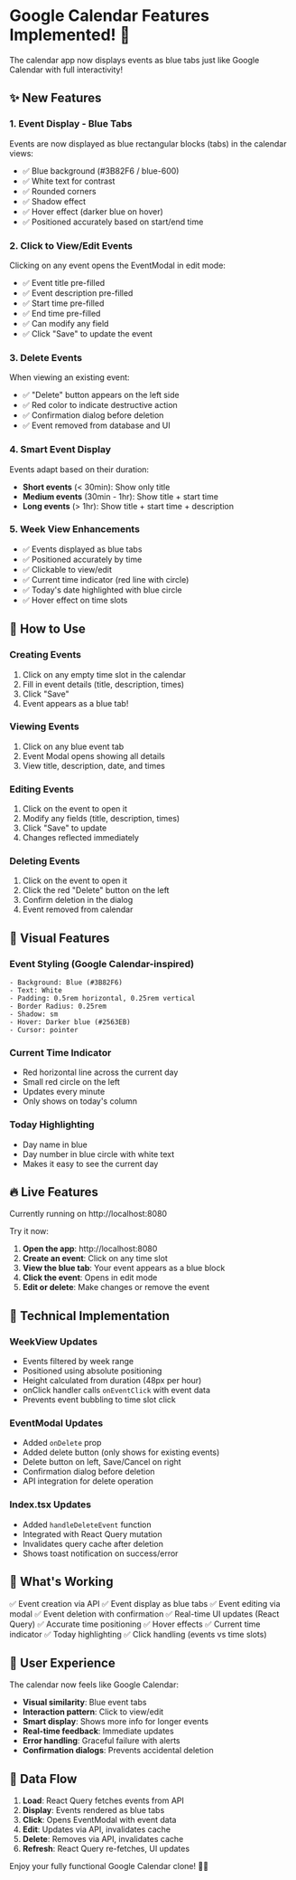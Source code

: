 # Google Calendar Features Implemented! 🎉

The calendar app now displays events as blue tabs just like Google Calendar with full interactivity!

## ✨ New Features

### 1. **Event Display - Blue Tabs**
Events are now displayed as blue rectangular blocks (tabs) in the calendar views:
- ✅ Blue background (#3B82F6 / blue-600)
- ✅ White text for contrast
- ✅ Rounded corners
- ✅ Shadow effect
- ✅ Hover effect (darker blue on hover)
- ✅ Positioned accurately based on start/end time

### 2. **Click to View/Edit Events**
Clicking on any event opens the EventModal in edit mode:
- ✅ Event title pre-filled
- ✅ Event description pre-filled
- ✅ Start time pre-filled
- ✅ End time pre-filled
- ✅ Can modify any field
- ✅ Click "Save" to update the event

### 3. **Delete Events**
When viewing an existing event:
- ✅ "Delete" button appears on the left side
- ✅ Red color to indicate destructive action
- ✅ Confirmation dialog before deletion
- ✅ Event removed from database and UI

### 4. **Smart Event Display**
Events adapt based on their duration:
- **Short events** (< 30min): Show only title
- **Medium events** (30min - 1hr): Show title + start time
- **Long events** (> 1hr): Show title + start time + description

### 5. **Week View Enhancements**
- ✅ Events displayed as blue tabs
- ✅ Positioned accurately by time
- ✅ Clickable to view/edit
- ✅ Current time indicator (red line with circle)
- ✅ Today's date highlighted with blue circle
- ✅ Hover effect on time slots

## 🎯 How to Use

### **Creating Events**
1. Click on any empty time slot in the calendar
2. Fill in event details (title, description, times)
3. Click "Save"
4. Event appears as a blue tab!

### **Viewing Events**
1. Click on any blue event tab
2. Event Modal opens showing all details
3. View title, description, date, and times

### **Editing Events**
1. Click on the event to open it
2. Modify any fields (title, description, times)
3. Click "Save" to update
4. Changes reflected immediately

### **Deleting Events**
1. Click on the event to open it
2. Click the red "Delete" button on the left
3. Confirm deletion in the dialog
4. Event removed from calendar

## 🎨 Visual Features

### Event Styling (Google Calendar-inspired)
```
- Background: Blue (#3B82F6)
- Text: White
- Padding: 0.5rem horizontal, 0.25rem vertical
- Border Radius: 0.25rem
- Shadow: sm
- Hover: Darker blue (#2563EB)
- Cursor: pointer
```

### Current Time Indicator
- Red horizontal line across the current day
- Small red circle on the left
- Updates every minute
- Only shows on today's column

### Today Highlighting
- Day name in blue
- Day number in blue circle with white text
- Makes it easy to see the current day

## 🔥 Live Features

Currently running on http://localhost:8080

Try it now:
1. **Open the app**: http://localhost:8080
2. **Create an event**: Click on any time slot
3. **View the blue tab**: Your event appears as a blue block
4. **Click the event**: Opens in edit mode
5. **Edit or delete**: Make changes or remove the event

## 📝 Technical Implementation

### WeekView Updates
- Events filtered by week range
- Positioned using absolute positioning
- Height calculated from duration (48px per hour)
- onClick handler calls `onEventClick` with event data
- Prevents event bubbling to time slot click

### EventModal Updates
- Added `onDelete` prop
- Added delete button (only shows for existing events)
- Delete button on left, Save/Cancel on right
- Confirmation dialog before deletion
- API integration for delete operation

### Index.tsx Updates
- Added `handleDeleteEvent` function
- Integrated with React Query mutation
- Invalidates query cache after deletion
- Shows toast notification on success/error

## 🚀 What's Working

✅ Event creation via API
✅ Event display as blue tabs
✅ Event editing via modal
✅ Event deletion with confirmation
✅ Real-time UI updates (React Query)
✅ Accurate time positioning
✅ Hover effects
✅ Current time indicator
✅ Today highlighting
✅ Click handling (events vs time slots)

## 🎯 User Experience

The calendar now feels like Google Calendar:
- **Visual similarity**: Blue event tabs
- **Interaction pattern**: Click to view/edit
- **Smart display**: Shows more info for longer events
- **Real-time feedback**: Immediate updates
- **Error handling**: Graceful failure with alerts
- **Confirmation dialogs**: Prevents accidental deletion

## 🔄 Data Flow

1. **Load**: React Query fetches events from API
2. **Display**: Events rendered as blue tabs
3. **Click**: Opens EventModal with event data
4. **Edit**: Updates via API, invalidates cache
5. **Delete**: Removes via API, invalidates cache
6. **Refresh**: React Query re-fetches, UI updates

Enjoy your fully functional Google Calendar clone! 📅✨
